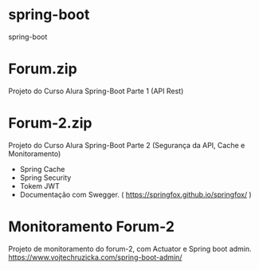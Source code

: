 # spring-boot
spring-boot

# Forum.zip
Projeto do Curso Alura Spring-Boot Parte 1 (API Rest)

# Forum-2.zip
Projeto do Curso Alura Spring-Boot Parte 2 (Segurança da API, Cache e Monitoramento)
 - Spring Cache
 - Spring Security
 - Tokem JWT
 - Documentação com Swegger. ( https://springfox.github.io/springfox/ )

# Monitoramento Forum-2
Projeto de monitoramento do forum-2, com Actuator e Spring boot admin.
https://www.vojtechruzicka.com/spring-boot-admin/
